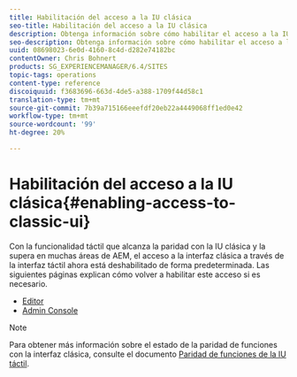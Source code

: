 ```yaml
---
title: Habilitación del acceso a la IU clásica
seo-title: Habilitación del acceso a la IU clásica
description: Obtenga información sobre cómo habilitar el acceso a la IU clásica.
seo-description: Obtenga información sobre cómo habilitar el acceso a la IU clásica.
uuid: 08698023-6e0d-4160-8c4d-d282e74182bc
contentOwner: Chris Bohnert
products: SG_EXPERIENCEMANAGER/6.4/SITES
topic-tags: operations
content-type: reference
discoiquuid: f3683696-663d-4de5-a388-1709f44d58c1
translation-type: tm+mt
source-git-commit: 7b39a715166eeefdf20eb22a4449068ff1ed0e42
workflow-type: tm+mt
source-wordcount: '99'
ht-degree: 20%

---
```



# Habilitación del acceso a la IU clásica{#enabling-access-to-classic-ui}

Con la funcionalidad táctil que alcanza la paridad con la IU clásica y la supera en muchas áreas de AEM, el acceso a la interfaz clásica a través de la interfaz táctil ahora está deshabilitado de forma predeterminada. Las siguientes páginas explican cómo volver a habilitar este acceso si es necesario.

* [Editor](/help/sites-administering/enable-classic-ui-editor.md)
* [Admin Console](/help/sites-administering/enable-classic-ui-admin.md)

>[!NOTE]
>
>Para obtener más información sobre el estado de la paridad de funciones con la interfaz clásica, consulte el documento [Paridad de funciones de la IU táctil](/help/release-notes/touch-ui-features-status.md).


